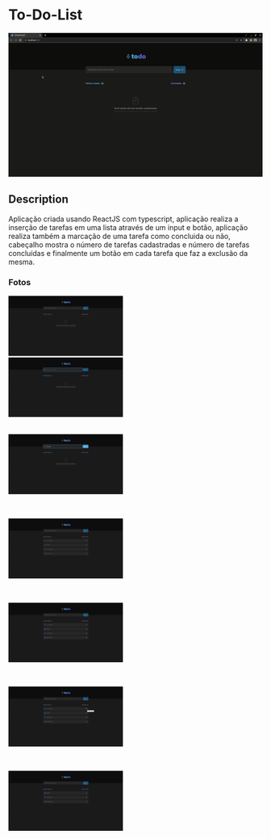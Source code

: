# To-Do-List

<p align="center">
  <img width="600" src="src/assets/to_readme/ToDoList.gif">
</p>

## Description
  Aplicação criada usando ReactJS com typescript, aplicação realiza a inserção de tarefas em uma lista através de um input e botão, aplicação realiza também a marcação de uma tarefa como concluida ou não, cabeçalho mostra o número de tarefas cadastradas e número de tarefas concluídas e finalmente um botão em cada tarefa que faz a exclusão da mesma.

### Fotos
<div>
  <img width="45%" src="src/assets/to_readme/tela01.png">
</div>
<div>
  <img width="45%" src="src/assets/to_readme/tela02.png">
</div>
</br>
<p>
  <img width="45%" src="src/assets/to_readme/tela03.png">
</p>
</br>
<p>
  <img width="45%" src="src/assets/to_readme/tela04.png">
</p>
</br>
<p>
  <img width="45%" src="src/assets/to_readme/tela05.png">
</p>
</br>
<p>
  <img width="45%" src="src/assets/to_readme/tela06.png">
</p>
</br>
<p>
  <img width="45%" src="src/assets/to_readme/tela07.png">
</p>
